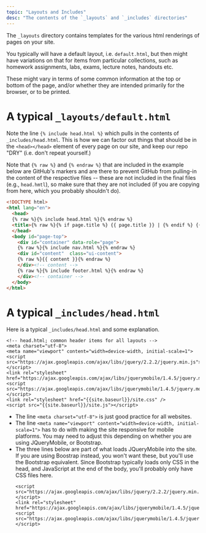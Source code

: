 ```yaml
---
topic: "Layouts and Includes"
desc: "The contents of the `_layouts` and `_includes` directories"
---
```


The `_layouts` directory contains templates for the various html renderings of pages on your site.

You typically will have a default layout, i.e. `default.html`, but then might have variations on that
for items from particular collections, such as homework assignments, labs, exams, lecture notes, handouts etc.

These might vary in terms of some common information at the top or bottom of the page, and/or whether they are
intended primarily for the browser, or to be printed.

# A typical `_layouts/default.html`

Note the line  `{% include head.html %}` which pulls in the contents of `_includes/head.html`.  This is how
we can factor out things that should be in the `<head></head>` element of every page on our site, and keep 
our repo "DRY" (i.e. don't repeat yourself.)

Note that `{% raw %}` and `{% endraw %}` that are included in the example below are GitHub's markers and are there to prevent GitHub from pulling-in the content of the respective files -- these are not included in the final files (e.g., `head.hmtl`), so make sure that they are not included (if you are copying from here, which you probably shouldn't do).

```html
<!DOCTYPE html>
<html lang="en">
  <head>
  {% raw %}{% include head.html %}{% endraw %}
  <title>{% raw %}{% if page.title %} {{ page.title }} | {% endif %} {{ site.name }}{% endraw %}</title>
  </head>
  <body id="page-top">
    <div id="container" data-role="page">
    {% raw %}{% include nav.html %}{% endraw %}
    <div id="content"  class="ui-content">
    {% raw %}{{ content }}{% endraw %}
    </div><!-- content -->
    {% raw %}{% include footer.html %}{% endraw %}
    </div><!-- container -->
  </body>
</html>
```

# A typical `_includes/head.html`

Here is a typical `_includes/head.html` and some explanation.

```
<!-- head.html; common header items for all layouts -->
<meta charset="utf-8">
<meta name="viewport" content="width=device-width, initial-scale=1">
<script src="https://ajax.googleapis.com/ajax/libs/jquery/2.2.2/jquery.min.js"></script>
<link rel="stylesheet" href="https://ajax.googleapis.com/ajax/libs/jquerymobile/1.4.5/jquery.mobile.min.css">
<script src="https://ajax.googleapis.com/ajax/libs/jquerymobile/1.4.5/jquery.mobile.min.js"></script>
<link rel="stylesheet" href="{{site.baseurl}}/site.css" />
<script src="{{site.baseurl}}/site.js"></script>
```

* The line `<meta charset="utf-8">` is just good practice for all websites.
* The line `<meta name="viewport" content="width=device-width, initial-scale=1">` has to do with making the site
   responsive for mobile platforms.  You may need to adjust this depending on whether you are using JQueryMobile,
   or Bootstrap.
* The three lines below are part of what loads JQueryMobile into the site.  If you are using Boostrap instead,
   you won't want these, but you'll use the Bootstrap equivalent.  Since Bootstrap typically loads only CSS
   in the head, and JavaScript at the end of the body, you'll probably only have CSS files here.
   ```
   <script src="https://ajax.googleapis.com/ajax/libs/jquery/2.2.2/jquery.min.js"></script>
   <link rel="stylesheet" href="https://ajax.googleapis.com/ajax/libs/jquerymobile/1.4.5/jquery.mobile.min.css">
   <script src="https://ajax.googleapis.com/ajax/libs/jquerymobile/1.4.5/jquery.mobile.min.js"></script>
   ```
   

